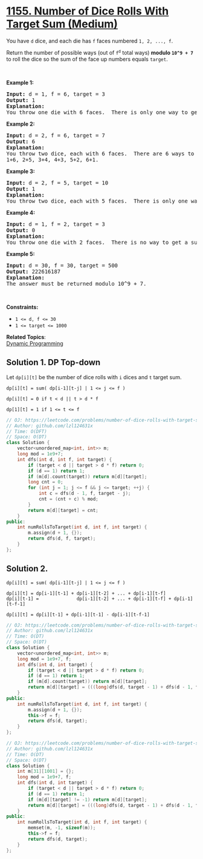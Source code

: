 # [1155. Number of Dice Rolls With Target Sum (Medium)](https://leetcode.com/problems/number-of-dice-rolls-with-target-sum/)

<p>You have <code>d</code> dice, and each die has <code>f</code> faces numbered <code>1, 2, ..., f</code>.</p>

<p>Return the number of possible ways (out of <code>f<sup>d</sup></code>&nbsp;total ways) <strong>modulo <code>10^9 + 7</code></strong> to roll the dice so the sum of the face up numbers equals <code>target</code>.</p>

<p>&nbsp;</p>
<p><strong>Example 1:</strong></p>

<pre><strong>Input:</strong> d = 1, f = 6, target = 3
<strong>Output:</strong> 1
<strong>Explanation: </strong>
You throw one die with 6 faces.  There is only one way to get a sum of 3.
</pre>

<p><strong>Example 2:</strong></p>

<pre><strong>Input:</strong> d = 2, f = 6, target = 7
<strong>Output:</strong> 6
<strong>Explanation: </strong>
You throw two dice, each with 6 faces.  There are 6 ways to get a sum of 7:
1+6, 2+5, 3+4, 4+3, 5+2, 6+1.
</pre>

<p><strong>Example 3:</strong></p>

<pre><strong>Input:</strong> d = 2, f = 5, target = 10
<strong>Output:</strong> 1
<strong>Explanation: </strong>
You throw two dice, each with 5 faces.  There is only one way to get a sum of 10: 5+5.
</pre>

<p><strong>Example 4:</strong></p>

<pre><strong>Input:</strong> d = 1, f = 2, target = 3
<strong>Output:</strong> 0
<strong>Explanation: </strong>
You throw one die with 2 faces.  There is no way to get a sum of 3.
</pre>

<p><strong>Example 5:</strong></p>

<pre><strong>Input:</strong> d = 30, f = 30, target = 500
<strong>Output:</strong> 222616187
<strong>Explanation: </strong>
The answer must be returned modulo 10^9 + 7.
</pre>

<p>&nbsp;</p>
<p><strong>Constraints:</strong></p>

<ul>
	<li><code>1 &lt;= d, f &lt;= 30</code></li>
	<li><code>1 &lt;= target &lt;= 1000</code></li>
</ul>

**Related Topics**:  
[Dynamic Programming](https://leetcode.com/tag/dynamic-programming/)

## Solution 1. DP Top-down

Let `dp[i][t]` be the number of dice rolls with `i` dices and `t` target sum.

```
dp[i][t] = sum( dp[i-1][t-j] | 1 <= j <= f )

dp[i][t] = 0 if t < d || t > d * f

dp[1][t] = 1 if 1 <= t <= f
```

```cpp
// OJ: https://leetcode.com/problems/number-of-dice-rolls-with-target-sum/
// Author: github.com/lzl124631x
// Time: O(DFT)
// Space: O(DT)
class Solution {
    vector<unordered_map<int, int>> m;
    long mod = 1e9+7;
    int dfs(int d, int f, int target) {
        if (target < d || target > d * f) return 0;
        if (d == 1) return 1; 
        if (m[d].count(target)) return m[d][target];
        long cnt = 0;
        for (int j = 1; j <= f && j <= target; ++j) {
            int c = dfs(d - 1, f, target - j);
            cnt = (cnt + c) % mod;
        }
        return m[d][target] = cnt;
    }
public:
    int numRollsToTarget(int d, int f, int target) {
        m.assign(d + 1, {});
        return dfs(d, f, target);
    }
};
```

## Solution 2.

```
dp[i][t] = sum( dp[i-1][t-j] | 1 <= j <= f )

dp[i][t] = dp[i-1][t-1] + dp[i-1][t-2] + ... + dp[i-1][t-f]
dp[i][t-1] =              dp[i-1][t-2] + ... + dp[i-1][t-f] + dp[i-1][t-f-1]

dp[i][t] = dp[i][t-1] + dp[i-1][t-1] - dp[i-1][t-f-1]
```

```cpp
// OJ: https://leetcode.com/problems/number-of-dice-rolls-with-target-sum/
// Author: github.com/lzl124631x
// Time: O(DT)
// Space: O(DT)
class Solution {
    vector<unordered_map<int, int>> m;
    long mod = 1e9+7, f;
    int dfs(int d, int target) {
        if (target < d || target > d * f) return 0;
        if (d == 1) return 1; 
        if (m[d].count(target)) return m[d][target];
        return m[d][target] = (((long)dfs(d, target - 1) + dfs(d - 1, target - 1)) % mod - dfs(d - 1, target - f - 1) + mod) % mod;
    }
public:
    int numRollsToTarget(int d, int f, int target) {
        m.assign(d + 1, {});
        this->f = f;
        return dfs(d, target);
    }
};
```

```cpp
// OJ: https://leetcode.com/problems/number-of-dice-rolls-with-target-sum/
// Author: github.com/lzl124631x
// Time: O(DT)
// Space: O(DT)
class Solution {
    int m[31][1001] = {};
    long mod = 1e9+7, f;
    int dfs(int d, int target) {
        if (target < d || target > d * f) return 0;
        if (d == 1) return 1; 
        if (m[d][target] != -1) return m[d][target];
        return m[d][target] = (((long)dfs(d, target - 1) + dfs(d - 1, target - 1)) % mod - dfs(d - 1, target - f - 1) + mod) % mod;
    }
public:
    int numRollsToTarget(int d, int f, int target) {
        memset(m, -1, sizeof(m));
        this->f = f;
        return dfs(d, target);
    }
};
```